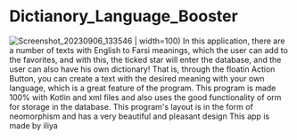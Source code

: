 # Dictianory_Language_Booster

![Screenshot_20230906_133546 | width=100)](https://github.com/amoozeshbebin/Dictianory_Language_Booster/assets/93281649/b3418e95-df9a-4ea6-8859-08e10b395e2e)
In this application, there are a number of texts with English to Farsi meanings, which the user can add to the favorites, and with this, the ticked star will enter the database, and the user can also have his own dictionary! That is, through the floatin Action Button, you can create a text with the desired meaning with your own language, which is a great feature of the program.
This program is made 100% with Kotlin and xml files and also uses the good functionality of orm for storage in the database.
This program's layout is in the form of neomorphism and has a very beautiful and pleasant design
This app is made by iliya
